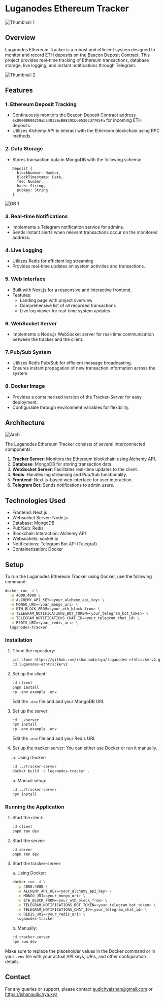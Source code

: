# Luganodes Ethereum Tracker

![Thumbnail 1](/media/thumbnail.png)


## Overview

Luganodes Ethereum Tracker is a robust and efficient system designed to monitor and record ETH deposits on the Beacon Deposit Contract. This project provides real-time tracking of Ethereum transactions, database storage, live logging, and instant notifications through Telegram.

![Thumbnail 2](/media/thumbnail2.png)
## Features

### 1. Ethereum Deposit Tracking
- Continuously monitors the Beacon Deposit Contract address `0x00000000219ab540356cBB839Cbe05303d7705Fa` for incoming ETH deposits.
- Utilizes Alchemy API to interact with the Ethereum blockchain using RPC methods.

### 2. Data Storage
- Stores transaction data in MongoDB with the following schema:
  ```
  Deposit {
    blockNumber: Number,
    blockTimestamp: Date,
    fee: Number,
    hash: String,
    pubkey: String
  }
  ```

![DB 1](/media/db.png)

### 3. Real-time Notifications
- Implements a Telegram notification service for admins.
- Sends instant alerts when relevant transactions occur on the monitored address.

### 4. Live Logging
- Utilizes Redis for efficient log streaming.
- Provides real-time updates on system activities and transactions.

### 5. Web Interface
- Built with Next.js for a responsive and interactive frontend.
- Features:
  - Landing page with project overview
  - Comprehensive list of all recorded transactions
  - Live log viewer for real-time system updates

### 6. WebSocket Server
- Implements a Node.js WebSocket server for real-time communication between the tracker and the client.

### 7. Pub/Sub System
- Utilizes Redis Pub/Sub for efficient message broadcasting.
- Ensures instant propagation of new transaction information across the system.
### 8. Docker Image
- Provides a containerized version of the Tracker-Server for easy deployment.
- Configurable through environment variables for flexibility.

## Architecture

![Arch ](/media/archi.png)

The Luganodes Ethereum Tracker consists of several interconnected components:

1. **Tracker Server**: Monitors the Ethereum blockchain using Alchemy API.
2. **Database**: MongoDB for storing transaction data.
3. **WebSocket Server**: Facilitates real-time updates to the client.
4. **Redis**: Handles log streaming and Pub/Sub functionality.
5. **Frontend**: Next.js-based web interface for user interaction.
6. **Telegram Bot**: Sends notifications to admin users.

## Technologies Used

- Frontend: Next.js
- Websocket Server: Node.js
- Database: MongoDB
- Pub/Sub: Redis
- Blockchain Interaction: Alchemy API
- Websockets: socket.io
- Notifications: Telegram Bot API (Telegraf)
- Containerization: Docker

## Setup

To run the Luganodes Ethereum Tracker using Docker, use the following command:

```bash
docker run -d \
  -p 4000:4000 \
  -e ALCHEMY_API_KEY=<your_alchemy_api_key> \
  -e MONGO_URI=<your_mongo_uri> \
  -e ETH_BLOCK_FROM=<your_eth_block_from> \
  -e TELEGRAM_NOTIFICATIONS_BOT_TOKEN=<your_telegram_bot_token> \
  -e TELEGRAM_NOTIFICATIONS_CHAT_ID=<your_telegram_chat_id> \
  -e REDIS_URI=<your_redis_uri> \
  luganodes-tracker
```



### Installation

1. Clone the repository:
   ```bash
   git clone https://github.com/ishanaudichya/luganodes-ethtrackerv2.git
   cd luganodes-ethtrackerv2
   ```

2. Set up the client:
   ```bash
   cd client
   pnpm install
   cp .env.example .env
   ```
   Edit the `.env` file and add your MongoDB URI.

3. Set up the server:
   ```bash
   cd ../server
   npm install
   cp .env.example .env
   ```
   Edit the `.env` file and add your Redis URI.

4. Set up the tracker-server:
   You can either use Docker or run it manually.

   a. Using Docker:
      ```bash
      cd ../tracker-server
      docker build -t luganodes-tracker .
      ```

   b. Manual setup:
      ```bash
      cd ../tracker-server
      npm install
      ```

### Running the Application

1. Start the client:
   ```bash
   cd client
   pnpm run dev
   ```

2. Start the server:
   ```bash
   cd server
   pnpm run dev
   ```

3. Start the tracker-server:
   
   a. Using Docker:
   ```bash
   docker run -d \
     -p 4000:4000 \
     -e ALCHEMY_API_KEY=<your_alchemy_api_key> \
     -e MONGO_URI=<your_mongo_uri> \
     -e ETH_BLOCK_FROM=<your_eth_block_from> \
     -e TELEGRAM_NOTIFICATIONS_BOT_TOKEN=<your_telegram_bot_token> \
     -e TELEGRAM_NOTIFICATIONS_CHAT_ID=<your_telegram_chat_id> \
     -e REDIS_URI=<your_redis_uri> \
     luganodes-tracker
   ```

   b. Manually:
   ```bash
   cd tracker-server
   npm run dev
   ```

Make sure to replace the placeholder values in the Docker command or in your `.env` file with your actual API keys, URIs, and other configuration details.

## Contact

For any queries or support, please contact audichyaishan@gmail.com or https://ishanaudichya.xyz
